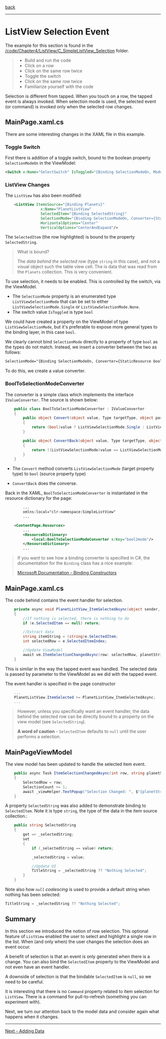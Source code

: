 [back](listview-tapped.md)

---

# ListView Selection Event

The example for this section is found in the [/code/Chapter4/ListView/C_SimpleListView_Selection](/code/Chapter4/ListView/C_SimpleListView_Selection) folder.

> * Build and run the code
> * Click on a row
> * Click on the same row twice
> * Toggle the switch
> * Click on the same row twice
> * Familiarize yourself with the code

Selection is different from tapped. When you touch on a row, the tapped event is always invoked. When selection mode is used, the selected event (or command) is invoked only when the selected row changes.

## MainPage.xaml.cs
There are some interesting changes in the XAML file in this example.

### Toggle Switch
First there is addition of a toggle switch, bound to the boolean property `SelectionModeOn` in the ViewModel:

```XML
<Switch x:Name="SelectSwitch" IsToggled="{Binding SelectionModeOn, Mode=TwoWay}" HorizontalOptions="Start" VerticalOptions="Center"/>
```

### ListView Changes

The `ListView` has also been modified:

```XML
    <ListView ItemsSource="{Binding Planets}"
                x:Name="PlanetListView"
                SelectedItem="{Binding SelectedString}"
                SelectionMode="{Binding SelectionModeOn, Converter={StaticResource bool2mode}, Mode=TwoWay }"
                HorizontalOptions="Center"
                VerticalOptions="CenterAndExpand"/>
```                  

The `SelectedItem` (the row highlighted) is bound to the property `SelectedString`. 

> What is bound? 
>
> The _data behind the selected row_ (type `string` in this case), and not a visual object such the table view cell. The is data that was read from the `Planets` collection. This is very convenient.

To use selection, it needs to be enabled. This is controlled by the switch, via the ViewModel.

* The `SelectionMode` property is an enumerated type  `ListViewSelectionMode` that can be set to either `ListViewSelectionMode.Single` or `ListViewSelectionMode.None`. 
* The switch value `IsToggled` is type `bool`

We could have created a property on the ViewModel of type `ListViewSelectionMode`, but it's preferable to expose more general types to the binding layer, in this case `bool`.

We clearly cannot bind `SelectionMode` directly to a property of type `bool` as the types do not match. Instead, we insert a converter between the two as follows:

```XML
SelectionMode="{Binding SelectionModeOn, Converter={StaticResource bool2mode}, Mode=TwoWay }"
```

To do this, we create a value converter.

### BoolToSelectionModeConverter
The converter is a simple class which implements the interface `IValueConverter`. The source is shown below:

```C#
    public class BoolToSelectionModeConverter : IValueConverter
    {
        public object Convert(object value, Type targetType, object parameter, CultureInfo culture)
        {
            return (bool)value ? ListViewSelectionMode.Single : ListViewSelectionMode.None;
        }

        public object ConvertBack(object value, Type targetType, object parameter, CultureInfo culture)
        {
            return ((ListViewSelectionMode)value == ListViewSelectionMode.Single);
        }
    }
```

* The `Convert` method converts `ListViewSelectionMode` (target property type) to `bool` (source property type)

* `ConvertBack` does the converse.

Back in the XAML, `BoolToSelectionModeConverter` is instantiated in the resource dictionary for the page:

```XML
        ...
        xmlns:local="clr-namespace:SimpleListView"
        ...

    <ContentPage.Resources>
        ...
        <ResourceDictionary>
            <local:BoolToSelectionModeConverter x:Key="bool2mode"/>
        </ResourceDictionary>
        ...
```        

> If you want to see how a binding converter is specified in C#, the documentation for the `Binding` class has a nice example:
>
> [Microsoft Documentation - Binding Constructors](https://docs.microsoft.com/dotnet/api/xamarin.forms.binding.-ctor?view=xamarin-forms#Xamarin_Forms_Binding__ctor_System_String_Xamarin_Forms_BindingMode_Xamarin_Forms_IValueConverter_System_Object_System_String_System_Object_)

## MainPage.xaml.cs
The code behind contains the event handler for selection.
```C#
    private async void PlanetListView_ItemSelectedAsync(object sender, SelectedItemChangedEventArgs e)
    {
        //If nothing is selected, there is nothing to do
        if (e.SelectedItem == null) return;

        //Extract data
        string itemString = (string)e.SelectedItem;
        int selectedRow = e.SelectedItemIndex;

        //Update ViewModel
        await vm.ItemSelectionChangedAsync(row: selectedRow, planetString: itemString);
    }
```

This is similar in the way the tapped event was handled. The selected data is passed by parameter to the ViewModel as we did with the tapped event.

The event handler is specified in the page constructor

```C#
    ...
    PlanetListView.ItemSelected += PlanetListView_ItemSelectedAsync;
    ...
```

> However, unless you specifically want an event handler,  the data behind the selected row can be directly bound to a property on the view model (see `SelectedString`).
>
> **A word of caution** - `SelectedItem` defaults to `null` until the user performs a selection.


## MainPageViewModel
The view model has been updated to handle the selected item event.

```C#
    public async Task ItemSelectionChangedAsync(int row, string planetString)
    {
        SelectedRow = row;
        SelectionCount += 1;
        await _viewHelper.TextPopup("Selection Changed: ", $"{planetString} on row {row}");
    }
```

A property `SelectedString` was also added to demonstrate binding to `SelectedItem`. Note it is type `string`, the type of the data in the item source collection.:

```C#
    public string SelectedString
    {
        get => _selectedString;
        set
        {
            if (_selectedString == value) return;

            _selectedString = value;

            //Update UI
            TitleString = _selectedString ?? "Nothing Selected";
        }
    }
```

Note also how *`null` coalescing* is used to provide a default string when nothing has been selected:

```C#
TitleString = _selectedString ?? "Nothing Selected";
```


## Summary
In this section we introduced the notion of row selection. This optional feature of `ListView` enabled the user to select and highlight a single row in the list. When (and only when) the user changes the selection does an event occur.

A benefit of selection is that an event is only generated when there is a change. You can also bind the `SelectedItem` property to the ViewModel and not even have an event handler.

A downside of selection is that the bindable `SelectedItem` is `null`, so we need to be careful.

It is interesting that there is no `Command` property related to item selection for `ListView`. There is a command for pull-to-refresh (something you can experiment with).

Next, we turn our attention back to the model data and consider again what happens when it changes.

---

[Next - Adding Data](listview-add.md)

